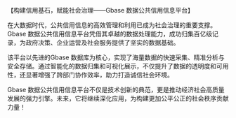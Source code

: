 【构建信用基石，赋能社会治理——Gbase 数据公共信用信息平台】

在大数据时代，公共信用信息的高效管理和利用已成为社会治理的重要支撑。Gbase 数据公共信用信息平台凭借其卓越的数据处理能力，成功归集百亿级记录，为政府决策、企业运营及社会服务提供了坚实的数据基础。

该平台以先进的Gbase 数据库为核心，实现了海量数据的快速采集、精准分析与安全存储。通过智能化的数据归集和可视化展示，不仅提升了数据的透明度和可用性，还显著增强了跨部门协作效率，助力打造诚信社会环境。

Gbase 数据公共信用信息平台不仅是技术创新的典范，更是推动经济社会高质量发展的强力引擎。未来，它将继续深化应用，为构建更加公平公正的社会秩序贡献力量！